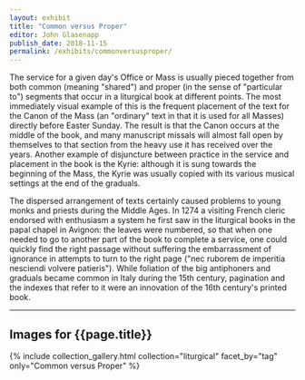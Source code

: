 ```yaml
---
layout: exhibit
title: "Common versus Proper"
editor: John Glasenapp
publish_date: 2018-11-15
permalink: /exhibits/commonversusproper/
---
```


The service for a given day's Office or Mass is usually pieced together from both common (meaning "shared") and proper (in the sense of "particular to") segments that occur in a liturgical book at different points. The most immediately visual example of this is the frequent placement of the text for the Canon of the Mass (an "ordinary" text in that it is used for all Masses) directly before Easter Sunday. The result is that the Canon occurs at the middle of the book, and many manuscript missals will almost fall open by themselves to that section from the heavy use it has received over the years. Another example of disjuncture between practice in the service and placement in the book is the Kyrie: although it is sung towards the beginning of the Mass, the Kyrie was usually copied with its various musical settings at the end of the graduals.

The dispersed arrangement of texts certainly caused problems to young monks and priests during the Middle Ages. In 1274 a visiting French cleric endorsed with enthusiasm a system he first saw in the liturgical books in the papal chapel in Avignon: the leaves were numbered, so that when one needed to go to another part of the book to complete a service, one could quickly find the right passage without suffering the embarrassment of ignorance in attempts to turn to the right page ("nec ruborem de imperitia nesciendi volvere patieris"). While foliation of the big antiphoners and graduals became common in Italy during the 15th century, pagination and the indexes that refer to it were an innovation of the 16th century's printed book.

---

## Images for {{page.title}}



{% include collection_gallery.html collection="liturgical" facet_by="tag" only="Common versus Proper" %}

<!-- ---

Plimpton MS 040C, f. 3r: A choir book copied in Genoa during the 13th century foliated "xxiiii" in the center upper margin.

Med/Ren Frag. 005, f. 1r: A missal from 15th-century Italy foliated "lxxx" in the upper right margin. 

Smith Western MS 15, ff. 30v-31r: A breviary from 15th-century Italy, where the rubric for the feast of the Holy Innocents (28 December) on f. 30v in the second column begins, "In sanctorum innocentium Invitatorium, ymni, antiphone nocturnales, psalmi, versiculi dicuntur de communi plurimorum martirum..." while the readings, proper to the feast, are given in full.

UTS MS 003, f. 219r: A missal from 15th-century Germany, where the service for Magnus, "apostle of the Allgäu" (Bavaria, 6 September), is contained partially here in the sanctorale with a note in the rubric on finding the rest of the service, "Secretum et complenda de comune de confessore non pontifice..." in the common of a confessor, not a bishop.
 -->